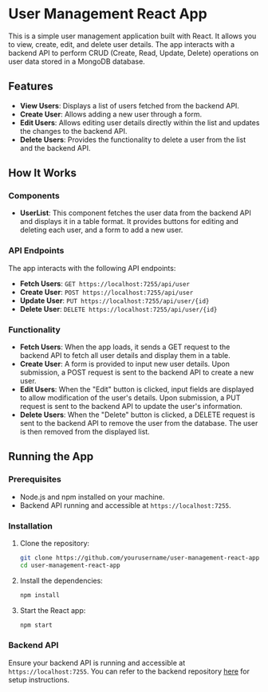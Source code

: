 # User Management React App

This is a simple user management application built with React. It allows you to view, create, edit, and delete user details. The app interacts with a backend API to perform CRUD (Create, Read, Update, Delete) operations on user data stored in a MongoDB database.

## Features

- **View Users**: Displays a list of users fetched from the backend API.
- **Create User**: Allows adding a new user through a form.
- **Edit Users**: Allows editing user details directly within the list and updates the changes to the backend API.
- **Delete Users**: Provides the functionality to delete a user from the list and the backend API.

## How It Works

### Components

- **UserList**: This component fetches the user data from the backend API and displays it in a table format. It provides buttons for editing and deleting each user, and a form to add a new user.

### API Endpoints

The app interacts with the following API endpoints:

- **Fetch Users**: `GET https://localhost:7255/api/user`
- **Create User**: `POST https://localhost:7255/api/user`
- **Update User**: `PUT https://localhost:7255/api/user/{id}`
- **Delete User**: `DELETE https://localhost:7255/api/user/{id}`

### Functionality

- **Fetch Users**: When the app loads, it sends a GET request to the backend API to fetch all user details and display them in a table.
- **Create User**: A form is provided to input new user details. Upon submission, a POST request is sent to the backend API to create a new user.
- **Edit Users**: When the "Edit" button is clicked, input fields are displayed to allow modification of the user's details. Upon submission, a PUT request is sent to the backend API to update the user's information.
- **Delete Users**: When the "Delete" button is clicked, a DELETE request is sent to the backend API to remove the user from the database. The user is then removed from the displayed list.

## Running the App

### Prerequisites

- Node.js and npm installed on your machine.
- Backend API running and accessible at `https://localhost:7255`.

### Installation

1. Clone the repository:
    ```bash
    git clone https://github.com/yourusername/user-management-react-app.git
    cd user-management-react-app
    ```

2. Install the dependencies:
    ```bash
    npm install
    ```

3. Start the React app:
    ```bash
    npm start
    ```

### Backend API

Ensure your backend API is running and accessible at `https://localhost:7255`. You can refer to the backend repository [here](https://github.com/geekyharsh01/UserApi) for setup instructions.



